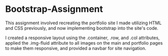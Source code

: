 # Bootstrap-Assignment
This assignment involved recreating the portfolio site I made utilizing HTML and CSS previously, and now implementing bootstrap into the site's code.

I created a responsive layout using the .container, .row, and .col attributes, applied the .img-fluid attribute to all images on the main and portfolio pages to make them responsive, and provided a navbar for site navigation.

